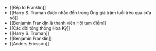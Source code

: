 - [[Bếp lò Franklin]]
- [[Harry S. Truman được nhắc đến trong Ông già trăm tuổi trèo qua cửa sổ]]
- [[Benjamin Franklin là thành viên Hội tam điểm]]
- [[Các đời tổng thống Hoa Kỳ]]
- [[Harry S. Truman]]
- [[Benjamin Franklin]]
- [[Anders Ericsson]]
